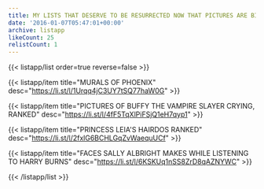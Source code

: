 ```yaml
---
title: MY LISTS THAT DESERVE TO BE RESURRECTED NOW THAT PICTURES ARE BIGGER
date: '2016-01-07T05:47:01+00:00'
archive: listapp
likeCount: 25
relistCount: 1
---
```


{{< listapp/list order=true reverse=false >}}

   {{< listapp/item title="MURALS OF PHOENIX"
      desc="https://li.st/l/1Urqq4jC3UY7tSQ77haW0G" >}}

   {{< listapp/item title="PICTURES OF BUFFY THE VAMPIRE SLAYER CRYING, RANKED"
      desc="https://li.st/l/4fF5TqXlPiFSjQ1eH7qyp1" >}}

   {{< listapp/item title="PRINCESS LEIA'S HAIRDOS RANKED"
      desc="https://li.st/l/2fxlG6BCHLGqZvWaequUCf" >}}

   {{< listapp/item title="FACES SALLY ALBRIGHT MAKES WHILE LISTENING TO HARRY BURNS"
      desc="https://li.st/l/6KSKUq1nSS8ZrD8qAZNYWC" >}}

{{< /listapp/list >}}
